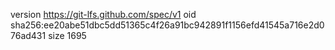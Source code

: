 version https://git-lfs.github.com/spec/v1
oid sha256:ee20abe51dbc5dd51365c4f26a91bc942891f1156efd41545a716e2d076ad431
size 1695
